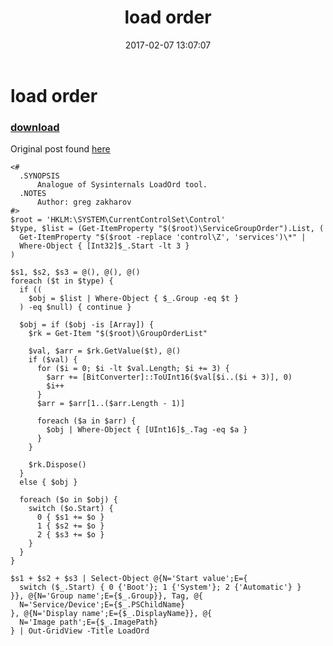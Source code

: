 ﻿---
pid:            6723
parent:         0
children:       
poster:         angry bird
title:          load order
date:           2017-02-07 13:07:07
description:    Original post found [here](https://github.com/gregzakh/alt-ps/blob/master/tools/Show-LoadOrder.ps1)
format:         posh
---

# load order

### [download](6723.ps1)  

Original post found [here](https://github.com/gregzakh/alt-ps/blob/master/tools/Show-LoadOrder.ps1)

```posh
<#
  .SYNOPSIS
      Analogue of Sysinternals LoadOrd tool.
  .NOTES
      Author: greg zakharov
#>
$root = 'HKLM:\SYSTEM\CurrentControlSet\Control'
$type, $list = (Get-ItemProperty "$($root)\ServiceGroupOrder").List, (
  Get-ItemProperty "$($root -replace 'control\Z', 'services')\*" |
  Where-Object { [Int32]$_.Start -lt 3 }
)

$s1, $s2, $s3 = @(), @(), @()
foreach ($t in $type) {
  if ((
    $obj = $list | Where-Object { $_.Group -eq $t }
  ) -eq $null) { continue }
  
  $obj = if ($obj -is [Array]) {
    $rk = Get-Item "$($root)\GroupOrderList"
    
    $val, $arr = $rk.GetValue($t), @()
    if ($val) {
      for ($i = 0; $i -lt $val.Length; $i += 3) {
        $arr += [BitConverter]::ToUInt16($val[$i..($i + 3)], 0)
        $i++
      }
      $arr = $arr[1..($arr.Length - 1)]
      
      foreach ($a in $arr) {
        $obj | Where-Object { [UInt16]$_.Tag -eq $a }
      }
    }
    
    $rk.Dispose()
  }
  else { $obj }
  
  foreach ($o in $obj) {
    switch ($o.Start) {
      0 { $s1 += $o }
      1 { $s2 += $o }
      2 { $s3 += $o }
    }
  }
}

$s1 + $s2 + $s3 | Select-Object @{N='Start value';E={
  switch ($_.Start) { 0 {'Boot'}; 1 {'System'}; 2 {'Automatic'} }
}}, @{N='Group name';E={$_.Group}}, Tag, @{
  N='Service/Device';E={$_.PSChildName}
}, @{N='Display name';E={$_.DisplayName}}, @{
  N='Image path';E={$_.ImagePath}
} | Out-GridView -Title LoadOrd
```
